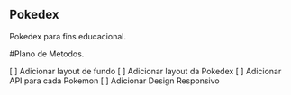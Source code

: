 ## Pokedex
Pokedex para fins educacional.

#Plano de Metodos.

[ ] Adicionar layout de fundo
[ ] Adicionar layout da Pokedex
[ ] Adicionar API para cada Pokemon
[ ] Adicionar Design Responsivo
